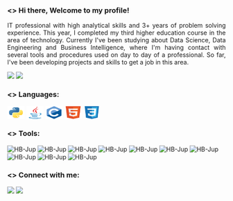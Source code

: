 ### <> Hi there, Welcome to my profile! 

<p align=justify>IT professional with high analytical skills and 3+ years of problem solving experience. This year, I completed my third higher education course in the area of technology. Currently I've been studying about Data Science, Data Engineering and Business Intelligence, where I'm having contact with several tools and procedures used on day to day of a professional. So far, I've been developing projects and skills to get a job in this area.</p>

<div>
  <img height="180em" src="https://github-readme-stats.vercel.app/api?username=hbianchini&show_icons=true&theme=nord&include_all_commits=true&count_private=true"/>
  <img height="180em" src="https://github-readme-stats.vercel.app/api/top-langs/?username=hbianchini&layout=compact&langs_count=3&theme=nord"/>
</div>
 
### <> Languages:
 
<div style="display: inline_block">
  <img align="center" alt="HB-Python" height="30" width="40" src="https://raw.githubusercontent.com/devicons/devicon/master/icons/python/python-original.svg">
  <img align="center" alt="HB-Java" height="30" width="40" src="https://github.com/devicons/devicon/blob/master/icons/java/java-original.svg">
  <img align="center" alt="HB-C" height="30" width="40" src="https://github.com/devicons/devicon/blob/master/icons/c/c-original.svg">
  <img align="center" alt="HB-HTML" height="30" width="40" src="https://raw.githubusercontent.com/devicons/devicon/master/icons/html5/html5-original.svg">
  <img align="center" alt="HB-CSS" height="30" width="38" src="https://raw.githubusercontent.com/devicons/devicon/master/icons/css3/css3-original.svg">
</div>

### <> Tools:

<div style="display: inline_block">
  <img align="center" alt="HB-Jup" height="50" width="50" src="https://upload.wikimedia.org/wikipedia/commons/3/38/Jupyter_logo.svg">
  <img align="center" alt="HB-Jup" height="40" width="80" src="https://upload.wikimedia.org/wikipedia/commons/e/ed/Pandas_logo.svg">
  <img align="center" alt="HB-Jup" height="36" width="90" src="https://upload.wikimedia.org/wikipedia/commons/1/1a/NumPy_logo.svg">
  <img align="center" alt="HB-Jup" height="29" width="120" src="https://matplotlib.org/stable/_static/logo2_compressed.svg">
  <img align="center" alt="HB-Jup" height="50" width="70" src="https://miro.medium.com/max/400/1*VNdaFCkls0gyJR0ddP1PCQ.png">
  <img align="center" alt="HB-Jup" height="60" width="120" src="https://miro.medium.com/max/720/1*DvD_tv1bFls1NodyN5z8Sw.png">
  <img align="center" alt="HB-Jup" height="40" width="60" src="http://www.cloudi.com.br/scoop2017/wp-content/uploads/2017/10/mysql.png">
  <img align="center" alt="HB-Jup" height="50" width="83" src="http://www.esiatech.com.br/softwares/wp-content/uploads/2015/04/postgresql_logo.jpg">
  <img align="center" alt="HB-Jup" height="40" width="40" src="https://upload.wikimedia.org/wikipedia/commons/c/c9/Power_bi_logo_black.svg">
  <img align="center" alt="HB-Jup" height="50" width="95" src="https://storage.googleapis.com/wp-noticias/2021/02/3b198fa1-databricks_logo.png">
</div>

### <> Connect with me:
 
<div> 
  <a href = "mailto:humberto.bianchini@gmail.com"><img src="https://cdn4.iconfinder.com/data/icons/32_Pixel_Social_Media_Icons_by_leslienayibe/gmail.png" target="_blank"></a>
  <a href="https://www.linkedin.com/in/hbianchini" target="_blank"><img src="https://cdn4.iconfinder.com/data/icons/32_Pixel_Social_Media_Icons_by_leslienayibe/linkedin.png" target="_blank"></a> 
</div>
